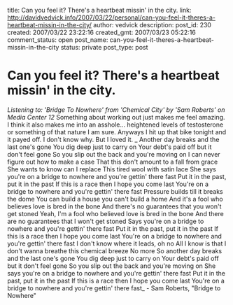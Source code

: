 title: Can you feel it?  There's a heartbeat missin' in the city.
link: http://davidvedvick.info/2007/03/22/personal/can-you-feel-it-theres-a-heartbeat-missin-in-the-city/
author: vedvick
description: 
post_id: 230
created: 2007/03/22 23:22:16
created_gmt: 2007/03/23 05:22:16
comment_status: open
post_name: can-you-feel-it-theres-a-heartbeat-missin-in-the-city
status: private
post_type: post

# Can you feel it?  There's a heartbeat missin' in the city.

_Listening to: 'Bridge To Nowhere' from 'Chemical City' by 'Sam Roberts' on Media Center 12_ Something about working out just makes me feel amazing. I think it also makes me into an asshole... heightened levels of testosterone or something of that nature I am sure. Anyways I hit up that bike tonight and it payed off. I don't know why. But I loved it. _ Another day breaks and the last one's gone You dig deep just to carry on Your debt's paid off but it don't feel gone So you slip out the back and you're moving on I can never figure out how to make a case That this don't amount to a fall from grace She wants to know can I replace This tired wool with satin lace She says you're on a bridge to nowhere and you're gettin' there fast Put it in the past, put it in the past If this is a race then I hope you come last You're on a bridge to nowhere and you're gettin' there fast Pressure builds till it breaks the dome You can build a house you can't build a home And it's a fool who believes love is bred in the bone And there's no guarantees that you won't get stoned Yeah, I'm a fool who believed love is bred in the bone And there are no guarantees that I won't get stoned Says you're on a bridge to nowhere and you're gettin' there fast Put it in the past, put it in the past If this is a race then I hope you come last You're on a bridge to nowhere and you're gettin' there fast I don't know where it leads, oh no All I know is that I don't wanna breathe this chemical breeze No more So another day breaks and the last one's gone You dig deep just to carry on Your debt's paid off but it don't feel gone So you slip out the back and you're moving on She says you're on a bridge to nowhere and you're gettin' there fast Put it in the past, put it in the past If this is a race then I hope you come last You're on a bridge to nowhere and you're gettin' there fast_ \- Sam Roberts, "Bridge to Nowhere"